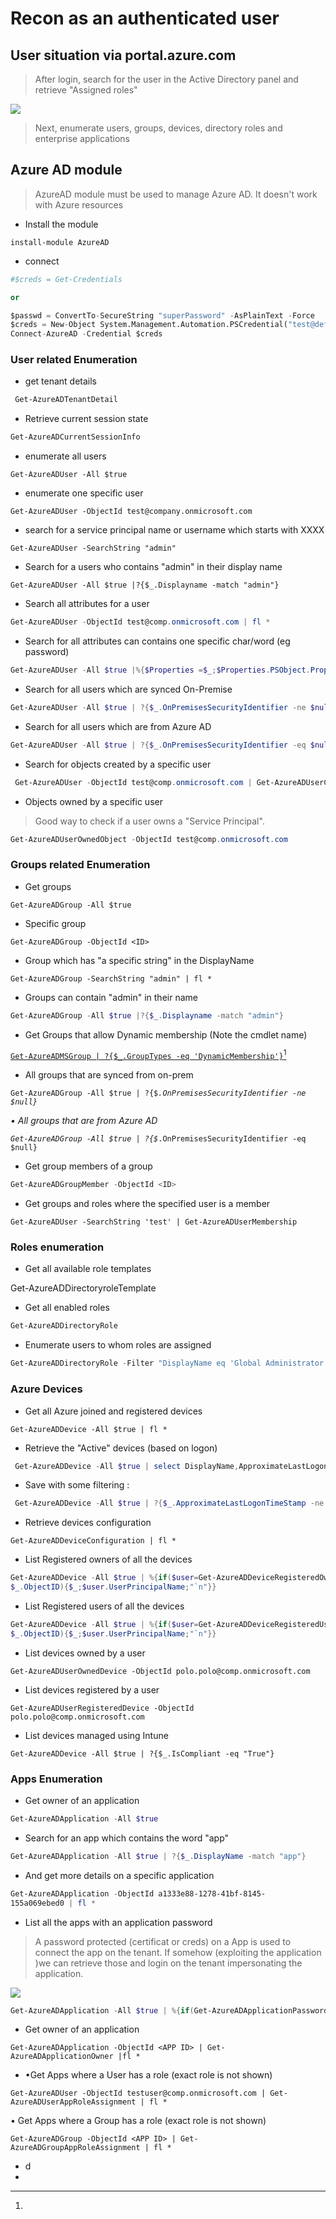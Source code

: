 # Recon as an authenticated user

## User situation via portal.azure.com

> After login, search for the user in the Active Directory panel and retrieve "Assigned roles"

![](<../../../../.gitbook/assets/image (4).png>)

> Next, enumerate users, groups, devices, directory roles and enterprise applications

## Azure AD module&#x20;

> AzureAD module must be used to manage Azure AD. It doesn't work with Azure resources

* Install the module

`install-module AzureAD`

* connect

```python
#$creds = Get-Credentials

or

$passwd = ConvertTo-SecureString "superPassword" -AsPlainText -Force
$creds = New-Object System.Management.Automation.PSCredential("test@defcorphq.onmicrosoft.com", $passwd)
Connect-AzureAD -Credential $creds
```

### User related Enumeration

* get tenant details

```powershell
 Get-AzureADTenantDetail
```

* Retrieve current session state

```powershell
Get-AzureADCurrentSessionInfo
```

* enumerate all users

`Get-AzureADUser -All $true`

* enumerate one specific user

`Get-AzureADUser -ObjectId test@company.onmicrosoft.com`

* search for a service principal name or username which starts with XXXX

`Get-AzureADUser -SearchString "admin"`

* Search for a users who contains "admin" in their display name

`Get-AzureADUser -All $true |?{$_.Displayname -match "admin"}`



* Search all attributes for a user

```powershell
Get-AzureADUser -ObjectId test@comp.onmicrosoft.com | fl *
```

* Search for all attributes can contains one specific char/word (eg password)

```powershell
Get-AzureADUser -All $true |%{$Properties =$_;$Properties.PSObject.Properties.Name | % {if($Properties.$_ -match 'password') {"$($Properties.UserPrincipalName) - $_ -$($Properties.$_)"}}}
```

* Search for all users which are synced On-Premise

```powershell
Get-AzureADUser -All $true | ?{$_.OnPremisesSecurityIdentifier -ne $null}
```

* Search for all users which are from Azure AD

```powershell
Get-AzureADUser -All $true | ?{$_.OnPremisesSecurityIdentifier -eq $null}
```

* Search for objects created by a specific user

```powershell
 Get-AzureADUser -ObjectId test@comp.onmicrosoft.com | Get-AzureADUserCreatedObject
```

* Objects owned by a specific user

> Good way to check if a user owns a "Service Principal".
>
>

```powershell
Get-AzureADUserOwnedObject -ObjectId test@comp.onmicrosoft.com
```

### Groups related Enumeration

* Get groups

`Get-AzureADGroup -All $true`

* Specific group

`Get-AzureADGroup -ObjectId <ID>`

* Group which has "a specific string" in the DisplayName

`Get-AzureADGroup -SearchString "admin" | fl *`

* Groups can contain "admin" in their name

```powershell
Get-AzureADGroup -All $true |?{$_.Displayname -match "admin"}
```

* Get Groups that allow Dynamic membership (Note the cmdlet name)&#x20;

[`Get-AzureADMSGroup | ?{$_.GroupTypes -eq 'DynamicMembership'}`](#user-content-fn-1)[^1]

* All groups that are synced from on-prem&#x20;

`Get-AzureADGroup -All $true | ?{$`_`.OnPremisesSecurityIdentifier -ne $null}`_&#x20;

_• All groups that are from Azure AD_&#x20;

_`Get-AzureADGroup -All $true | ?{$`_`.OnPremisesSecurityIdentifier -eq $null}`

* Get group members of a group

```powershell
Get-AzureADGroupMember -ObjectId <ID>
```

* Get groups and roles where the specified user is a member

`Get-AzureADUser -SearchString 'test' | Get-AzureADUserMembership`

### Roles enumeration

* Get all available role templates

Get-AzureADDirectoryroleTemplate

* Get all enabled roles

```powershell
Get-AzureADDirectoryRole
```

* Enumerate users to whom roles are assigned&#x20;

```powershell
Get-AzureADDirectoryRole -Filter "DisplayName eq 'Global Administrator'" | Get-AzureADDirectoryRoleMember
```

### Azure Devices

* Get all Azure joined and registered devices&#x20;

`Get-AzureADDevice -All $true | fl *`

* Retrieve the "Active" devices (based on logon)

```powershell
 Get-AzureADDevice -All $true | select DisplayName,ApproximateLastLogonTimeStamp
```

* Save with some filtering :&#x20;

```powershell
 Get-AzureADDevice -All $true | ?{$_.ApproximateLastLogonTimeStamp -ne $null}
```

* Retrieve devices configuration

`Get-AzureADDeviceConfiguration | fl *`

* List Registered owners of all the devices

```powershell
Get-AzureADDevice -All $true | %{if($user=Get-AzureADDeviceRegisteredOwner -ObjectId
$_.ObjectID){$_;$user.UserPrincipalName;"`n"}}
```

* List Registered users of all the devices

```powershell
Get-AzureADDevice -All $true | %{if($user=Get-AzureADDeviceRegisteredUser -ObjectId
$_.ObjectID){$_;$user.UserPrincipalName;"`n"}}
```

* List devices owned by a user&#x20;

`Get-AzureADUserOwnedDevice -ObjectId polo.polo@comp.onmicrosoft.com`

* List devices registered by a user&#x20;

`Get-AzureADUserRegisteredDevice -ObjectId polo.polo@comp.onmicrosoft.com`&#x20;

* List devices managed using Intune&#x20;

`Get-AzureADDevice -All $true | ?{$_.IsCompliant -eq "True"}`

### Apps Enumeration

* Get owner of an application

```powershell
Get-AzureADApplication -All $true
```

* Search for an app which contains the word "app"

```powershell
Get-AzureADApplication -All $true | ?{$_.DisplayName -match "app"}
```

* And get more details on a specific application

```powershell
Get-AzureADApplication -ObjectId a1333e88-1278-41bf-8145-
155a069ebed0 | fl *
```

* List all the apps with an application password

> A password protected (certificat or creds) on a App is used to connect the app on the tenant. If somehow (exploiting the application )we can retrieve those and login on the tenant impersonating the application.&#x20;

![](<../../../../.gitbook/assets/image (2).png>)

```powershell
Get-AzureADApplication -All $true | %{if(Get-AzureADApplicationPasswordCredential -ObjectID $_.ObjectID){$_}}
```

* Get owner of an application&#x20;

`Get-AzureADApplication -ObjectId <APP ID> | Get-AzureADApplicationOwner |fl *`&#x20;

* •Get Apps where a User has a role (exact role is not shown)&#x20;

`Get-AzureADUser -ObjectId testuser@comp.onmicrosoft.com | Get-AzureADUserAppRoleAssignment | fl *`&#x20;

• Get Apps where a Group has a role (exact role is not shown)&#x20;

`Get-AzureADGroup -ObjectId <APP ID> | Get-AzureADGroupAppRoleAssignment | fl *`

* d
*



[^1]: 
